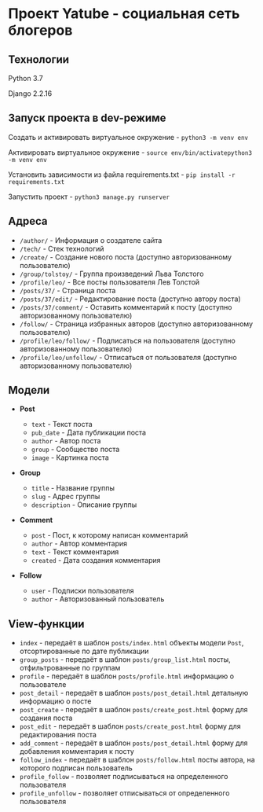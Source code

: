 # Проект Yatube - социальная сеть блогеров


## Технологии

Python 3.7

Django 2.2.16


## Запуск проекта в dev-режиме

Cоздать и активировать виртуальное окружение - `python3 -m venv env`

Активировать виртуальное окружение - `source env/bin/activatepython3 -m venv env`

Установить зависимости из файла requirements.txt - `pip install -r requirements.txt`

Запустить проект - `python3 manage.py runserver`


## Адреса

* `/author/` - Информация о создателе сайта
* `/tech/` - Стек технологий
* `/create/` - Создание нового поста (доступно авторизованному пользователю)
* `/group/tolstoy/` - Группа произведений Льва Толстого
* `/profile/leo/` - Все посты пользователя Лев Толстой
* `/posts/37/` - Страница поста
* `/posts/37/edit/` - Редактирование поста (доступно автору поста)
* `/posts/37/comment/` - Оставить комментарий к посту (доступно авторизованному пользователю)
* `/follow/` - Страница избранных авторов (доступно авторизованному пользователю)
* `/profile/leo/follow/` - Подписаться на пользователя (доступно авторизованному пользователю)
* `/profile/leo/unfollow/` - Отписаться от пользователя (доступно авторизованному пользователю)


## Модели

* **Post**
    * `text` - Текст поста
    * `pub_date` - Дата публикации поста
    * `author` - Автор поста
    * `group` - Сообщество поста
    * `image` - Картинка поста

* **Group**
    * `title` - Название группы
    * `slug` - Адрес группы
    * `description` - Описание группы

* **Comment**
    * `post` - Пост, к которому написан комментарий
    * `author` - Автор комментария
    * `text` - Текст комментария
    * `created` - Дата создания комментария

* **Follow**
    * `user` - Подписки пользователя
    * `author` - Авторизованный пользователь


## View-функции

* `index` - передаёт в шаблон `posts/index.html` объекты модели `Post`, отсортированные по дате публикации
* `group_posts` - передаёт в шаблон `posts/group_list.html` посты, отфильтрованные по группам
* `profile` - передаёт в шаблон `posts/profile.html` информацию о пользователе
* `post_detail` - передаёт в шаблон `posts/post_detail.html` детальную информацию о посте
* `post_create` - передаёт в шаблон `posts/create_post.html` форму для создания поста
* `post_edit` - передаёт в шаблон `posts/create_post.html` форму для редактирования поста
* `add_comment` - передаёт в шаблон `posts/post_detail.html` форму для добавления комментария к посту
* `follow_index` - передаёт в шаблон `posts/follow.html` посты автора, на которого подписан пользователь
* `profile_follow` - позволяет подписываться на определенного пользователя
* `profile_unfollow` - позволяет отписываться от определенного пользователя
